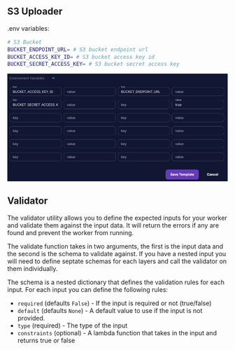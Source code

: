 ## S3 Uploader

.env variables:

```bash
# S3 Bucket
BUCKET_ENDPOINT_URL= # S3 bucket endpoint url
BUCKET_ACCESS_KEY_ID= # S3 bucket access key id
BUCKET_SECRET_ACCESS_KEY= # S3 bucket secret access key
```

![RunPod Template Location](.docs/images/../../../images/env_var_location.png)

## Validator

The validator utility allows you to define the expected inputs for your worker and validate them against the input data. It will return the errors if any are found and prevent the worker from running.

The validate function takes in two arguments, the first is the input data and the second is the schema to validate against. If you have a nested input you will need to define septate schemas for each layers and call the validator on them individually.

The schema is a nested dictionary that defines the validation rules for each input. For each input you can define the following rules:

- `required` (defaults `False`) - If the input is required or not (true/false)
- `default` (defaults `None`) - A default value to use if the input is not provided.
- `type` (required) - The type of the input
- `constraints` (optional) - A lambda function that takes in the input and returns true or false

